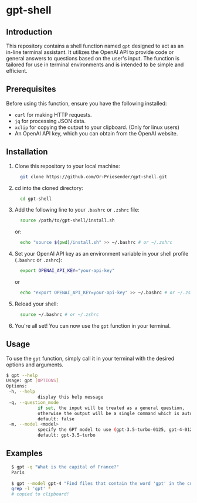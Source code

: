 # gpt-shell

## Introduction

This repository contains a shell function named `gpt` designed to act as an in-line terminal assistant. It utilizes the OpenAI API to provide code or general answers to questions based on the user's input. The function is tailored for use in terminal environments and is intended to be simple and efficient.

## Prerequisites

Before using this function, ensure you have the following installed:
- `curl` for making HTTP requests.
- `jq` for processing JSON data.
- `xclip` for copying the output to your clipboard. (Only for linux users)
- An OpenAI API key, which you can obtain from the OpenAI website.

## Installation

1. Clone this repository to your local machine:
    ```bash
      git clone https://github.com/Or-Priesender/gpt-shell.git
    ```
2. cd into the cloned directory:
    ```bash
      cd gpt-shell
    ``` 
3. Add the following line to your `.bashrc` or `.zshrc` file:
    ```bash
      source /path/to/gpt-shell/install.sh
    ```
    or:
    ```bash
      echo "source $(pwd)/install.sh" >> ~/.bashrc # or ~/.zshrc
    ```
4. Set your OpenAI API key as an environment variable in your shell profile (`.bashrc` or `.zshrc`):
    ```bash
      export OPENAI_API_KEY="your-api-key"
    ```
   or
    ```bash
      echo "export OPENAI_API_KEY=your-api-key" >> ~/.bashrc # or ~/.zshrc
    ```
5. Reload your shell:
    ```bash
      source ~/.bashrc # or ~/.zshrc
    ```
6. You're all set! You can now use the `gpt` function in your terminal.


## Usage

To use the `gpt` function, simply call it in your terminal with the desired options and arguments.
```bash
$ gpt --help
Usage: gpt [OPTIONS]
Options:
 -h, --help
			display this help message
 -q, --question_mode
			if set, the input will be treated as a general question,
			otherwise the output will be a single command which is automatically copied to your clipboard.
			default: false
 -m, --model <model>
			specify the GPT model to use (gpt-3.5-turbo-0125, gpt-4-0125-preview, gpt-4-turbo-preview, gpt-4).
			default: gpt-3.5-turbo
```

## Examples
```bash
  $ gpt -q "What is the capital of France?"
  Paris
  
  $ gpt --model gpt-4 "Find files that contain the word 'gpt' in the current directory"
  grep -l 'gpt' * 
  # copied to clipboard!
```